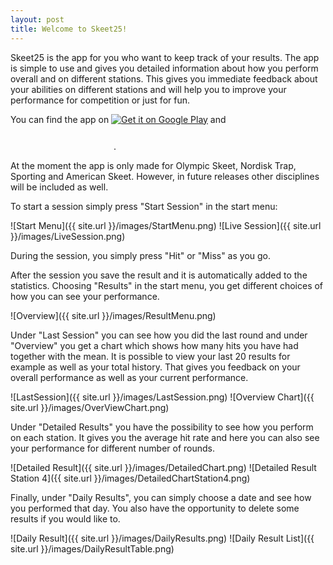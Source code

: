 ```yaml
---
layout: post
title: Welcome to Skeet25!
---
```


Skeet25 is the app for you who want to keep track of your results. The app is simple to use and gives you detailed information about how you perform overall and on different stations. This gives you immediate feedback about your abilities on 
different stations and will help you to improve your performance for competition or just for fun. 

You can find the app on <a href='https://play.google.com/store/apps/details?id=com.myapp.erikbylow.skeet25&utm_source=global_co&utm_medium=prtnr&utm_content=Mar2515&utm_campaign=PartBadge&pcampaignid=MKT-Other-global-all-co-prtnr-py-PartBadge-Mar2515-1'><img alt='Get it on Google Play' src='https://play.google.com/intl/en_us/badges/images/generic/en_badge_web_generic.png'/></a> and <a href="https://itunes.apple.com/us/app/skeet25/id1102231621?mt=8" style="display:inline-block;overflow:hidden;background:url(https://linkmaker.itunes.apple.com/images/badges/en-us/badge_appstore-lrg.svg) no-repeat;width:165px;height:40px;"></a>.

At the moment the app is only made for Olympic Skeet, Nordisk Trap, Sporting and American Skeet. However, in future releases other disciplines will be included as well.



To start a session simply press "Start Session" in the start menu: 

![Start Menu]({{ site.url }}/images/StartMenu.png)
![Live Session]({{ site.url }}/images/LiveSession.png)


During the session, you simply press "Hit" or "Miss" as you go.

After the session you save the result and it is automatically added to the statistics. Choosing "Results" in the start menu, you get different choices of how you can see your performance.


![Overview]({{ site.url }}/images/ResultMenu.png)

Under "Last Session" you can see how you did the last round and under "Overview" you get a chart which shows how many hits you have had together with the mean. It is possible to view your last 20 results for example as well as your total history. 
That gives you feedback on your overall performance as well as your current performance.

![LastSession]({{ site.url }}/images/LastSession.png)
![Overview Chart]({{ site.url }}/images/OverViewChart.png)

Under "Detailed Results" you have the possibility to see how you perform on each station. It gives you the average hit rate and here you can also see your performance for different number of rounds.

![Detailed Result]({{ site.url }}/images/DetailedChart.png)
![Detailed Result Station 4]({{ site.url }}/images/DetailedChartStation4.png)


Finally, under "Daily Results", you can simply choose a date and see how you performed that day. You also have the opportunity to delete some results if you would like to.


![Daily Result]({{ site.url }}/images/DailyResults.png)
![Daily Result List]({{ site.url }}/images/DailyResultTable.png)




